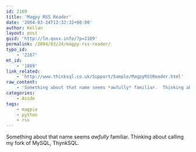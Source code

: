```yaml
---
id: 2169
title: 'Magpy RSS Reader'
date: '2004-03-24T12:32:32+00:00'
author: Kellan
layout: post
guid: 'http://lm.quxx.info/?p=2169'
permalink: /2004/03/24/magpy-rss-reader/
typo_id:
    - '2167'
mt_id:
    - '1889'
link_related:
    - 'http://www.thinksql.co.uk/Support/Sample/MagpyRSSReader.html'
raw_content:
    - 'Something about that name seems *awfully* familiar.  Thinking about calling my fork of MySQL, ThynkSQL.'
categories:
    - Aside
tags:
    - magpie
    - python
    - rss
---
```


Something about that name seems *awfully* familiar. Thinking about calling my fork of MySQL, ThynkSQL.